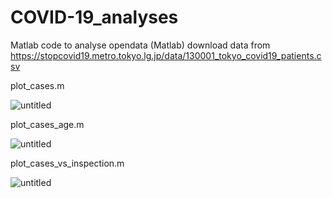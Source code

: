 # COVID-19_analyses

Matlab code to analyse opendata (Matlab)
download data from https://stopcovid19.metro.tokyo.lg.jp/data/130001_tokyo_covid19_patients.csv

plot_cases.m

![untitled](https://user-images.githubusercontent.com/3739605/79641733-535ee800-81d4-11ea-87b8-df9f422b05eb.jpg)

plot_cases_age.m

![untitled](https://user-images.githubusercontent.com/3739605/79639374-771b3180-81c6-11ea-9ca0-3e08436b22e4.jpg)

plot_cases_vs_inspection.m

![untitled](https://user-images.githubusercontent.com/3739605/79641163-ba7a9d80-81d0-11ea-9a15-80423fefe51d.jpg)
